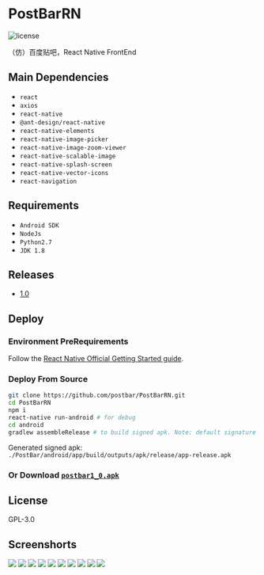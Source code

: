 # PostBarRN
![license](https://img.shields.io/github/license/postbar/PostBarRN.svg)

（仿）百度贴吧，React Native FrontEnd

## Main Dependencies
+ `react`
+ `axios`
+ `react-native`
+ `@ant-design/react-native`
+ `react-native-elements`
+ `react-native-image-picker`
+ `react-native-image-zoom-viewer`
+ `react-native-scalable-image`
+ `react-native-splash-screen`
+ `react-native-vector-icons`
+ `react-navigation`

## Requirements
+ `Android SDK`
+ `NodeJs`
+ `Python2.7`
+ `JDK 1.8`

## Releases
+ [1.0](https://github.com/postbar/PostBarRN/releases/tag/1.0)

## Deploy

### Environment PreRequirements

Follow the [React Native Official Getting Started guide](https://facebook.github.io/react-native/docs/getting-started.html). 

### Deploy From Source

``` bash
git clone https://github.com/postbar/PostBarRN.git
cd PostBarRN
npm i
react-native run-android # for debug
cd android
gradlew assembleRelease # to build signed apk. Note: default signature is provided .PostBarRN//key/my-release-key.keystore
```
Generated signed apk: `./PostBar/android/app/build/outputs/apk/release/app-release.apk`

### Or Download [`postbar1_0.apk`](https://github.com/postbar/PostBarRN/releases/download/1.0/postbar1_0.apk)


## License

GPL-3.0


## Screenshorts
![](screenshorts/login.jpg)
![](screenshorts/register.jpg)
![](screenshorts/home.jpg)
![](screenshorts/enterbar.jpg)
![](screenshorts/my.jpg)
![](screenshorts/bar.jpg)
![](screenshorts/post.jpg)
![](screenshorts/comment.jpg)
![](screenshorts/searchbar.jpg)
![](screenshorts/searchuser.jpg)
